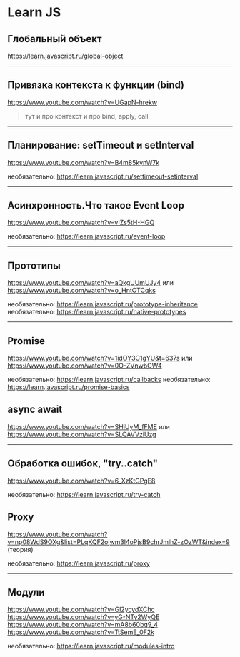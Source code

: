 # Learn JS
## Глобальный объект
https://learn.javascript.ru/global-object

---

## Привязка контекста к функции (bind)
https://www.youtube.com/watch?v=UGapN-hrekw
> тут и про контекст и про bind, apply, call

---

## Планирование: setTimeout и setInterval
https://www.youtube.com/watch?v=B4m85kynW7k

необязательно: https://learn.javascript.ru/settimeout-setinterval

---

## Асинхронность.Что такое Event Loop
https://www.youtube.com/watch?v=vIZs5tH-HGQ

необязательно: https://learn.javascript.ru/event-loop

---

## Прототипы
https://www.youtube.com/watch?v=aQkgUUmUJy4
или https://www.youtube.com/watch?v=o_HntOTCqks

необязательно: https://learn.javascript.ru/prototype-inheritance
необязательно: https://learn.javascript.ru/native-prototypes

---

## Promise
https://www.youtube.com/watch?v=1idOY3C1gYU&t=637s
или https://www.youtube.com/watch?v=0O-ZVnwbGW4

необязательно: https://learn.javascript.ru/callbacks
необязательно: https://learn.javascript.ru/promise-basics

## async await
https://www.youtube.com/watch?v=SHiUyM_fFME
или https://www.youtube.com/watch?v=SLQAVVziUzg

---

## Обработка ошибок, "try..catch"
https://www.youtube.com/watch?v=6_XzKtGPgE8

необязательно: https://learn.javascript.ru/try-catch

## Proxy
https://www.youtube.com/watch?v=np08WdS9OXg&list=PLqKQF2ojwm3l4oPjsB9chrJmlhZ-zOzWT&index=9 (теория)

необязательно: https://learn.javascript.ru/proxy

---

## Модули
https://www.youtube.com/watch?v=Gl2ycydXChc
https://www.youtube.com/watch?v=yG-NTy2WyQE
https://www.youtube.com/watch?v=mA8b60bq9_4
https://www.youtube.com/watch?v=TtSemE_0F2k

необязательно: https://learn.javascript.ru/modules-intro
